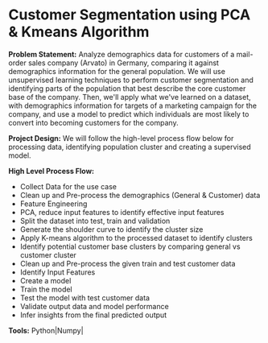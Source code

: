 # Customer Segmentation using PCA & Kmeans Algorithm
**Problem Statement:** Analyze demographics data for customers of a mail-order sales company (Arvato) in Germany, comparing it against demographics information for the general population. We will use unsupervised learning techniques to perform customer segmentation and identifying parts of the population that best describe the core customer base of the company. Then, we'll apply what we've learned on a dataset, with demographics information for targets of a marketing campaign for the company, and use a model to predict which individuals are most likely to convert into becoming customers for the company.

**Project Design:** We will follow the high-level process flow below for processing data, identifying population cluster and creating a supervised model.

**High Level Process Flow:**
-	Collect Data for the use case
-	Clean up and Pre-process the demographics (General & Customer) data
-	Feature Engineering
-	PCA, reduce input features to identify effective input features
-	Split the dataset into test, train and validation
-	Generate the shoulder curve to identify the cluster size
-	Apply K-means algorithm to the processed dataset to identify clusters
-	Identify potential customer base clusters by comparing general vs customer cluster
-	Clean up and Pre-process the given train and test customer data 
-	Identify Input Features
-	Create a model
-	Train the model
-	Test the model with test customer data
-	Validate output data and model performance
-	Infer insights from the final predicted output 
 
 **Tools:** Python|Numpy|

